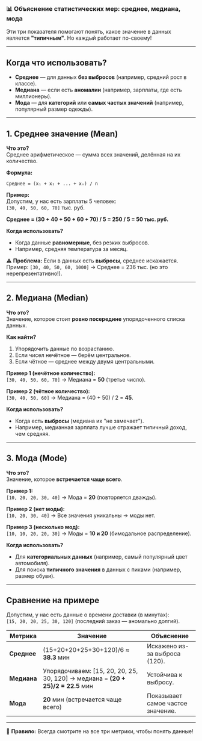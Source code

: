 ### 📊 **Объяснение статистических мер: среднее, медиана, мода**  

Эти три показателя помогают понять, какое значение в данных является **"типичным"**. Но каждый работает по-своему!

---

## **Когда что использовать?**  
- **Среднее** — для данных **без выбросов** (например, средний рост в классе).  
- **Медиана** — если есть **аномалии** (например, зарплаты, где есть миллионеры).  
- **Мода** — для **категорий** или **самых частых значений** (например, популярный размер одежды).  


---

## **1. Среднее значение (Mean)**  
**Что это?**  
Среднее арифметическое — сумма всех значений, делённая на их количество.  

**Формула:**  
```
Среднее = (x₁ + x₂ + ... + xₙ) / n
```

**Пример:**  
Допустим, у нас есть зарплаты 5 человек:  
`[30, 40, 50, 60, 70]` тыс. руб.  

**Среднее = (30 + 40 + 50 + 60 + 70) / 5 = 250 / 5 = 50 тыс. руб.**  

**Когда использовать?**  
- Когда данные **равномерные**, без резких выбросов.  
- Например, средняя температура за месяц.  

⚠ **Проблема:** Если в данных есть **выбросы**, среднее искажается.  
Пример: `[30, 40, 50, 60, 1000]` → Среднее = 236 тыс. (но это нерепрезентативно!).  

---

## **2. Медиана (Median)**  
**Что это?**  
Значение, которое стоит **ровно посередине** упорядоченного списка данных.  

**Как найти?**  
1) Упорядочить данные по возрастанию.  
2) Если чисел нечётное — берём центральное.  
3) Если чётное — среднее между двумя центральными.  

**Пример 1 (нечётное количество):**  
`[30, 40, 50, 60, 70]` → Медиана = **50** (третье число).  

**Пример 2 (чётное количество):**  
`[30, 40, 50, 60]` → Медиана = (40 + 50) / 2 = **45**.  

**Когда использовать?**  
- Когда есть **выбросы** (медиана их "не замечает").  
- Например, медианная зарплата лучше отражает типичный доход, чем средняя.  

---

## **3. Мода (Mode)**  
**Что это?**  
Значение, которое **встречается чаще всего**.  

**Пример 1:**  
`[10, 20, 20, 30, 40]` → Мода = **20** (повторяется дважды).  

**Пример 2 (нет моды):**  
`[10, 20, 30, 40]` → Все значения уникальны → моды нет.  

**Пример 3 (несколько мод):**  
`[10, 10, 20, 20, 30]` → Моды = **10 и 20** (бимодальное распределение).  

**Когда использовать?**  
- Для **категориальных данных** (например, самый популярный цвет автомобиля).  
- Для поиска **типичного значения** в данных с пиками (например, размер обуви).  

---

## **Сравнение на примере**  
Допустим, у нас есть данные о времени доставки (в минутах):  
`[15, 20, 20, 25, 30, 120]` (последний заказ — аномально долгий).  

| Метрика  | Значение | Объяснение |  
|----------|---------|------------|  
| **Среднее** | (15+20+20+25+30+120)/6 ≈ **38.3** мин | Искажено из-за выброса (120). |  
| **Медиана** | Упорядочиваем: [15, 20, 20, 25, 30, 120] → медиана = **(20 + 25)/2 = 22.5** мин | Устойчива к выбросу. |  
| **Мода**   | **20** мин (встречается чаще всего) | Показывает самое частое значение. |  

---


📌 **Правило:** Всегда смотрите на все три метрики, чтобы понять данные!